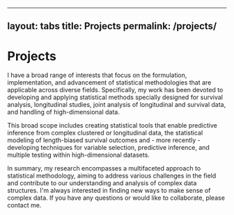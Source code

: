 
---
layout: tabs
title: Projects
permalink: /projects/
---

# Projects

I have a broad range of interests that focus on the formulation, implementation, and advancement of statistical methodologies that are applicable across diverse fields. Specifically, my work has been devoted to developing and applying statistical methods specially designed for survival analysis, longitudinal studies, joint analysis of longitudinal and survival data, and handling of high-dimensional data.

This broad scope includes creating statistical tools that enable predictive inference from complex clustered or longitudinal data, the statistical modeling of length-biased survival outcomes and - more recently - developing techniques for variable selection, predictive inference, and multiple testing within high-dimensional datasets.

In summary, my research encompasses a multifaceted approach to statistical methodology, aiming to address various challenges in the field and contribute to our understanding and analysis of complex data structures. I'm always interested in finding new ways to make sense of complex data. If you have any questions or would like to collaborate, please contact me.